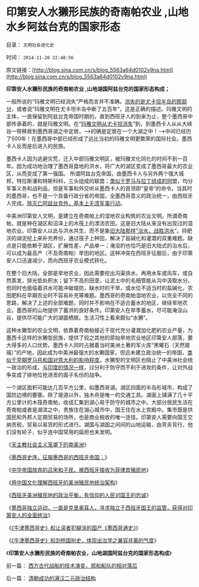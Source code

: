 # 印第安人水獭形民族的奇南帕农业 ,山地水乡阿兹台克的国家形态

目录： `文明社会进化史` 

时间： `2014-11-28 22:48:56` 

原文链接：[http://blog.sina.com.cn/s/blog_5563a64d0102v9na.html](http://blog.sina.com.cn/s/blog_5563a64d0102v9na.html)

**印第安人水獭形民族的奇南帕农业 ,山地湖国阿兹台克的国家形态构成；**

一般所说的“玛雅文明已经消失”严格而言并不准确。[消失的是尤卡坦半岛的那部分](../../../2010/4/18/美洲文明摇篮是尤卡坦并且多次夭折.md)，或者说“玛雅文明在尤卡坦半岛中断了五百年”，这是正确的描述。玛雅文明的主体，一直保留到阿兹台克帝国时期的，直到西班牙人的到来为止，整个墨西哥中部传承着的，就是玛雅文明。在“[玛雅文明从尤卡坦消失](../../../2010/4/19/美洲自然条件对文明进化非常严酷.md)”到，到墨西卡人从从大峡谷一带移居到墨西哥湖之中定居，——>的确是定居在一个大湖之中！——>中间已经历了500年！在墨西哥中部已经形成了远比当初的玛雅文明更繁荣的国际社会。墨西卡人反而是后进入的民族。

墨西卡人因为逃避灾荒，迁入中部玛雅文明区，被玛雅文化同化的时间不到一百年。因为成功地治理了墨西哥盘地的洪水，将广大的湖区变成了墨西哥最大的农业区，从而变成了第一强国。
所谓阿兹台克帝国，由墨西卡人与另外两个强大城邦，特拉斯潘和特斯科科，三头组成的联盟；[类似于罗马与拉丁组成的同](../../../2013/3/14/“自相残杀吧，你们将融化进美丽的共产主义”.md)盟，均分军事义务和战利品，但是军事和外交听从墨西卡人的首领即“皇帝”的命令。当其时的墨西哥，也不是一个具备行政分省的帝国，全墨西哥意义的政治统一，由西班牙人完成。[除灭亡阿兹台克外，基本上无须军事行动](../../../2014/11/21/墨西哥史序，征服墨西哥的西班牙帝国.md)。

中美洲印第安人文明，是建立在奇南帕上的湿地农业构筑的农业文明。所谓奇南帕，就是种在湖区和沼泽上的木筏上的漂流农田。这是旧大陆从来没有出现过的湿地农业。印第安人以此与洪水共生，而不是象[旧大陆那样“治水，战胜洪水](../../../2012/3/26/中国历史越来越集权的地理原因.md)”。将肥沃的湖泥挖上来补充养份，通过筏子上种田，解决了盐碱化和灌溉的双重难题。缺点是只能依赖于湖区，扩展性差，产品单一；淹没的也恰巧是旧大陆式的治水后，可以成为最高产（不及奇南帕）旱田的地区。这种冲突在西班牙征服后，由于印第安人口迅速减少，而向西班牙农业模式转化。

在整个旧大陆，全部是旱地农业，因此需要挖出沟渠排水，再用水车或风车，或自然蒸发，排光低处积水；留下不高的田垄，让泥土中的毛细管能从沟中汲取水分。但同时也面临着洪水可能冲破堤防，缺水时的干旱，或水位不适当时的盐碱化，农田肥料在早期农业时不容易补充等难题。墨西哥的奇南帕湿地农业，以完全不同的思路，解决了上述的全部难题，同时并不影响在不适合蓄水的地区，继续旱地农业。墨西哥的山地提供了蓄洪的良好条件。印第安人在旱季蓄水，尽可能淹没山谷，提供尽可能广大的湖面栖居。生活习性上看来颇似“水獭”。

这种水獭型的农业文明，依靠着奇南帕接近于现代充分灌溉加化肥的农业产量，为墨西卡这样的水獭型民族，提供了较之其他的原始旱地农业地区印第安人部落，要大得多的人口优势。墨西卡人同时占据着当时美洲土著的军火库“黑曜石（天然玻璃）”的产地，因此成为中美洲最强大的水獭国家，但远未建立政治统一的帝国，[类似于早期罗马共和国对意大利的影响程度](../../../2010/9/27/罗马和罗马元老院的兴起，罗马的民主权力依据.md)。水獭型的文明区也阻止了中美洲社会统一政治的形成，[与印度的情况一样](../../../2012/1/20/印度地形气侯阻止大型国家形成，穆斯林骑兵和英国的入侵.md)，过分利于防守而不利于进攻的条件，让对外战争变成了排地位抢进贡的面子名份的战争。

一个湖区面积可能达几百平方公里，如墨西哥湖。湖区四面的半岛形城市，构成了国防边境的要塞。除了堤道以外，独木舟是唯一的交通工具。湖面上铺满了几十平方公里计的木筏奇南帕，收成汇集到湖心易于防守的城市之中。大部分居民生活在奇南帕或者是湖滨之中，贵族住在湖心城市中，国王住在水上宫殿中。集市既是供国民和外邦人定期贸易的场所，也是商业税收的唯一途径。印第安人需要向国王交纳贡税，贸易以易货的形式进行。湖国与湖国之间间的山地运输，由背夫背行，他们没有轮子，似乎连中国常用的扁担也未发明。

《[天主教社会主义笼罩下的南美洲](../../../2014/11/20/天主教社会主义笼罩下的南美洲.md)》

《[墨西哥史序，征服墨西哥的西班牙帝国；](../../../2014/11/21/墨西哥史序，征服墨西哥的西班牙帝国.md)》

《[中华帝国放弃的吕宋和子民，被西班牙接收为菲律宾殖民地](../../../2014/11/22/中华帝国放弃的吕宋和子民，被西班牙接收为远东殖民地.md)》

《[用中国文化理解西班牙的美洲殖民地统治架构](../../../2014/11/23/西班牙美洲殖民地的政治和经济架构.md)》

《[西班牙美洲殖民地的政治平衡，有信仰的人民对国王的忠诚](../../../2014/11/24/西班牙美洲殖民地的政治平衡，有信仰的人民对国王的忠诚.md)》

《[墨西哥独立运动，一直是克里奥耳人，寻求独立于西班牙国王的监管，获得对印第安人的全面统治](../../../2014/11/25/波旁王朝国进民退制造分裂，教科书中“多洛雷斯的呼声”的误导.md)》

《[《牛津墨西哥史》和让读者犯糊涂的国产《墨西哥通史》](../../../2014/11/26/《牛津墨西哥史》和让读者犯糊涂的国产《墨西哥通史》.md)》

《[《牛津墨西哥史》和剑桥国别史，体现出治学之兼容并蓄的气度](../../../2014/11/27/《牛津墨西哥史》和剑桥国别史，西方治学者能够兼容并蓄.md)》

《**印第安人水獭形民族的奇南帕农业，山地湖国阿兹台克的国家形态构成**》

前一篇： [西方古代战船的技术演变，郑和船队的相对落后](../../../2014/12/13/西方古代战船的技术演变，郑和船队的相对落后.md)

后一篇： [清朝成功的满汉二元政治结构](../../../2014/10/29/清朝成功的满汉二元政治结构.md)

